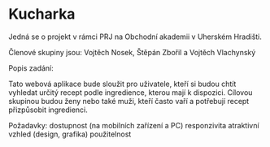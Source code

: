 # Kucharka

Jedná se o projekt v rámci PRJ na Obchodní akademii v Uherském Hradišti.

Členové skupiny jsou: Vojtěch Nosek, Štěpán Zbořil a Vojtěch Vlachynský

Popis zadání:

Tato webová aplikace bude sloužit pro uživatele, kteří si budou chtít vyhledat určitý recept podle ingredience, kterou mají k dispozici. Cílovou skupinou budou ženy nebo také muži, kteří často vaří a potřebují recept přizpůsobit ingredienci.

Požadavky: dostupnost (na mobilních zařízení a PC)
           responzivita
           atraktivní vzhled (design, grafika)
           použitelnost
